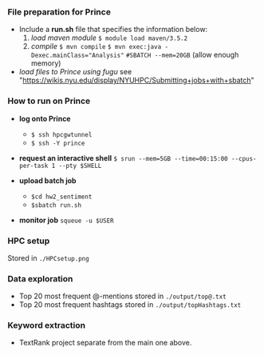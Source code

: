 ### File preparation for Prince 
* Include a **run.sh** file that specifies the information below: 
    1. *load maven module* ``$ module load maven/3.5.2``
    1. *compile* 
        ``$ mvn compile``
        ``$ mvn exec:java -Dexec.mainClass="Analysis"``
        ``#SBATCH --mem=20GB`` (allow enough memory) 
* *load files to Prince using fugu* see "https://wikis.nyu.edu/display/NYUHPC/Submitting+jobs+with+sbatch"

### How to run on Prince
* **log onto Prince** 
    * ``$ ssh hpcgwtunnel``
    * ``$ ssh -Y prince``
* **request an interactive shell** ``$ srun --mem=5GB --time=00:15:00 --cpus-per-task 1 --pty $SHELL``

* **upload batch job** 
    * ``$cd hw2_sentiment``
    * ``$sbatch run.sh``
* **monitor job** ``squeue -u $USER``

### HPC setup
Stored in  ``./HPCsetup.png``

### Data exploration
* Top 20 most frequent @-mentions stored in ```./output/top@.txt```
* Top 20 most frequent hashtags stored in ``./output/topHashtags.txt``

### Keyword extraction
* TextRank project separate from the main one above. 